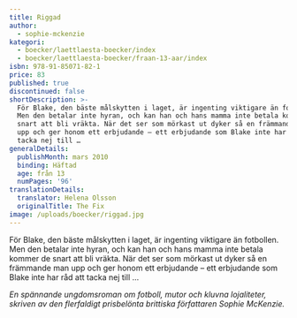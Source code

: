 ```yaml
---
title: Riggad
author:
  - sophie-mckenzie
kategori:
  - boecker/laettlaesta-boecker/index
  - boecker/laettlaesta-boecker/fraan-13-aar/index
isbn: 978-91-85071-82-1
price: 83
published: true
discontinued: false
shortDescription: >-
  För Blake, den bäste målskytten i laget, är ingenting viktigare än fotbollen.
  Men den betalar inte hyran, och kan han och hans mamma inte betala kommer de
  snart att bli vräkta. När det ser som mörkast ut dyker så en främ­mande man
  upp och ger honom ett erbjudande – ett erbjudande som Blake inte har råd att
  tacka nej till …
generalDetails:
  publishMonth: mars 2010
  binding: Häftad
  age: från 13
  numPages: '96'
translationDetails:
  translator: Helena Olsson
  originalTitle: The Fix
image: /uploads/boecker/riggad.jpg
---
```

För Blake, den bäste målskytten i laget, är ingenting viktigare än fotbollen. Men den betalar inte hyran, och kan han och hans mamma inte betala kommer de snart att bli vräkta. När det ser som mörkast ut dyker så en främ­mande man upp och ger honom ett erbjudande – ett erbjudande som Blake inte har råd att tacka nej till …

_En spännande ungdomsroman om fotboll, mutor och kluvna lojaliteter, skriven av den flerfaldigt prisbelönta brittiska författaren Sophie McKenzie._
